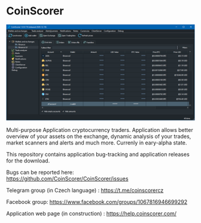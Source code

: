 # CoinScorer

![Application screenshot](https://github.com/CoinScorer/CoinScorer/blob/main/files/CoinScorer_2020-12-12_09-35-54.png?raw=true)

Multi-purpose Application cryptocurrency traders. Application allows better overview of your assets on the exchange, dynamic analysis of your trades, market scanners and alerts and much more. Currenly in eary-alpha state.

This repository contains application bug-tracking and application releases for the download. 

Bugs can be reported here: https://github.com/CoinScorer/CoinScorer/issues

Telegram group (in Czech language) : https://t.me/coinscorercz

Facebook group: https://www.facebook.com/groups/1067816946699292

Application web page (in construction) : https://help.coinscorer.com/

